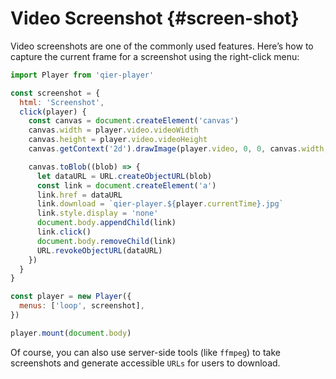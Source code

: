 # Video Screenshot {#screen-shot}

Video screenshots are one of the commonly used features. Here’s how to capture the current frame for a screenshot using the right-click menu:

```js
import Player from 'qier-player'

const screenshot = {
  html: 'Screenshot',
  click(player) {
    const canvas = document.createElement('canvas')
    canvas.width = player.video.videoWidth
    canvas.height = player.video.videoHeight
    canvas.getContext('2d').drawImage(player.video, 0, 0, canvas.width, canvas.height)

    canvas.toBlob((blob) => {
      let dataURL = URL.createObjectURL(blob)
      const link = document.createElement('a')
      link.href = dataURL
      link.download = `qier-player.${player.currentTime}.jpg`
      link.style.display = 'none'
      document.body.appendChild(link)
      link.click()
      document.body.removeChild(link)
      URL.revokeObjectURL(dataURL)
    })
  }
}

const player = new Player({
  menus: ['loop', screenshot],
})

player.mount(document.body)
```

Of course, you can also use server-side tools (like `ffmpeg`) to take screenshots and generate accessible `URLs` for users to download.

